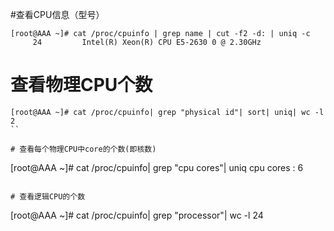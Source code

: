 #查看CPU信息（型号）
```
[root@AAA ~]# cat /proc/cpuinfo | grep name | cut -f2 -d: | uniq -c
     24         Intel(R) Xeon(R) CPU E5-2630 0 @ 2.30GHz
```

# 查看物理CPU个数
```
[root@AAA ~]# cat /proc/cpuinfo| grep "physical id"| sort| uniq| wc -l
2
``

# 查看每个物理CPU中core的个数(即核数)
```
[root@AAA ~]# cat /proc/cpuinfo| grep "cpu cores"| uniq
cpu cores    : 6
```

# 查看逻辑CPU的个数
```
[root@AAA ~]# cat /proc/cpuinfo| grep "processor"| wc -l
24
```
